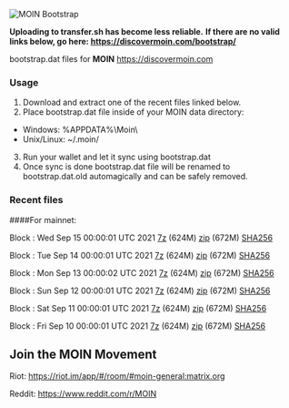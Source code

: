 ![MOIN Bootstrap](https://i.imgur.com/KjM1jMp.jpg)

**Uploading to transfer.sh has become less reliable.**
**If there are no valid links below, go here: https://discovermoin.com/bootstrap/**

bootstrap.dat files for **MOIN** https://discovermoin.com

### Usage

1. Download and extract one of the recent files linked below.
2. Place bootstrap.dat file inside of your MOIN data directory:
 - Windows: %APPDATA%\Moin\
 - Unix/Linux: ~/.moin/
3. Run your wallet and let it sync using bootstrap.dat
4. Once sync is done bootstrap.dat file will be renamed to bootstrap.dat.old automagically and can be safely removed.


### Recent files

####For mainnet:

Block : Wed Sep 15 00:00:01 UTC 2021 [7z](https://transfer.sh/mNkFAC/bootstrap.dat.20210915.7z) (624M) [zip](https://transfer.sh/MBvJTr/bootstrap.dat.20210915.zip) (672M) [SHA256](https://transfer.sh/8zR0C7/sha256.txt)

Block : Tue Sep 14 00:00:01 UTC 2021 [7z](https://transfer.sh/Shz4fC/bootstrap.dat.20210914.7z) (624M) [zip](https://transfer.sh/XPusse/bootstrap.dat.20210914.zip) (672M) [SHA256](https://transfer.sh/mELpyP/sha256.txt)

Block : Mon Sep 13 00:00:02 UTC 2021 [7z](https://transfer.sh/VdVngK/bootstrap.dat.20210913.7z) (624M) [zip](https://transfer.sh/ligWo5/bootstrap.dat.20210913.zip) (672M) [SHA256](https://transfer.sh/9hYOnG/sha256.txt)

Block : Sun Sep 12 00:00:01 UTC 2021 [7z](https://transfer.sh/nCH3PT/bootstrap.dat.20210912.7z) (624M) [zip](https://transfer.sh/tN1p9S/bootstrap.dat.20210912.zip) (672M) [SHA256](https://transfer.sh/FXAaH3/sha256.txt)

Block : Sat Sep 11 00:00:01 UTC 2021 [7z](https://transfer.sh/bKb94a/bootstrap.dat.20210911.7z) (624M) [zip](https://transfer.sh/FXqM3A/bootstrap.dat.20210911.zip) (672M) [SHA256](https://transfer.sh/a3Wfu2/sha256.txt)

Block : Fri Sep 10 00:00:01 UTC 2021 [7z](https://transfer.sh/xLYfD0/bootstrap.dat.20210910.7z) (624M) [zip](https://transfer.sh/DWjB38/bootstrap.dat.20210910.zip) (672M) [SHA256](https://transfer.sh/5j8FGR/sha256.txt)

## Join the MOIN Movement

Riot: https://riot.im/app/#/room/#moin-general:matrix.org

Reddit: https://www.reddit.com/r/MOIN
